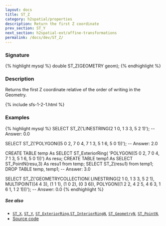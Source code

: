 ```yaml
---
layout: docs
title: ST_Z
category: h2spatial/properties
description: Return the first Z coordinate
prev_section: ST_Y
next_section: h2spatial-ext/affine-transformations
permalink: /docs/dev/ST_Z/
---
```


### Signature

{% highlight mysql %}
double ST_Z(GEOMETRY geom);
{% endhighlight %}

### Description

Returns the first Z coordinate relative of the order of writing in the Geometry.

{% include sfs-1-2-1.html %}

### Examples

{% highlight mysql %}
SELECT ST_Z('LINESTRING(2 1 0, 1 3 3, 5 2 1)');
-- Answer: 0.0

SELECT ST_Z('POLYGON((5 0 2, 7 0 4, 7 1 3, 5 1 6, 5 0 1))');
-- Answer: 2.0

CREATE TABLE temp As SELECT ST_ExteriorRing(
    'POLYGON((5 0 2, 7 0 4, 7 1 3, 5 1 6, 5 0 1))') As resu;
CREATE TABLE temp1 As SELECT ST_PointN(resu,3) As resu1 from temp;
SELECT ST_Z(resu1) from temp1;
DROP TABLE temp, temp1;
-- Answer: 3.0

SELECT ST_Z('GEOMETRYCOLLECTION(
               LINESTRING(2 1 0, 1 3 3, 5 2 1), 
               MULTIPOINT((4 4 3), (1 1 1), (1 0 2), (0 3 6)), 
               POLYGON((1 2 2, 4 2 5, 4 6 3, 1 6 1, 1 2 1)))');
-- Answer: 0.0
{% endhighlight %}

##### See also

* [`ST_X`](../ST_X), [`ST_Y`](../ST_Y), [`ST_ExteriorRing`](../ST_ExteriorRing),[`ST_InteriorRingN`](../ST_InteriorRingN), [`ST_GeometryN`](../ST_GeometryN), [`ST_PointN`](../ST_PointN), 
* <a href="https://github.com/irstv/H2GIS/blob/master/h2spatial/src/main/java/org/h2gis/h2spatial/internal/function/spatial/properties/ST_Z.java" target="_blank">Source code</a>
